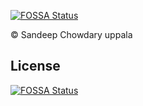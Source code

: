 [![FOSSA Status](https://app.fossa.io/api/projects/git%2Bgithub.com%2Fusandeepc%2Fsite24x7plugins.svg?type=shield)](https://app.fossa.io/projects/git%2Bgithub.com%2Fusandeepc%2Fsite24x7plugins?ref=badge_shield)

© Sandeep Chowdary uppala


## License
[![FOSSA Status](https://app.fossa.io/api/projects/git%2Bgithub.com%2Fusandeepc%2Fsite24x7plugins.svg?type=large)](https://app.fossa.io/projects/git%2Bgithub.com%2Fusandeepc%2Fsite24x7plugins?ref=badge_large)